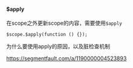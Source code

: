 #### $apply

在scope之外更新scope的内容，需要使用`$apply`

```
$scope.$apply(function () {});
```

为什么要使用apply的原因，以及脏检查机制

https://segmentfault.com/a/1190000004523893
